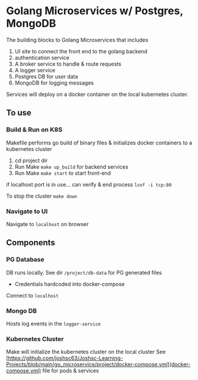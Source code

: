 # Golang Microservices w/ Postgres, MongoDB
The building blocks to Golang Microservices that includes 

1. UI site to connect the front end to the golang backend
2. authentication service
3. A broker service to handle & route requests
4. A logger service 
5. Postgres DB for user data
6. MongoDB for logging messages

Services will deploy on a docker container on the local kubernetes cluster. 

## To use

### Build & Run on K8S
Makefile performs go build of binary files & initializes docker containers to a kubernetes cluster

1. cd project dir
2. Run Make `make up_build` for backend services
3. Run Make `make start` to start front-end

if localhost port is in use... can verify & end process `lsof -i tcp:80`

To stop the cluster `make down`

### Navigate to UI
Navigate to `localhost` on browser

## Components

### PG Database
DB runs locally. See dir `/project/db-data` for PG generated files
- Credentials hardcoded into docker-compose

Connect to `localhost`

### Mongo DB
Hosts log events in the `logger-service`


### Kubernetes Cluster
Make will initialize the kubernetes cluster on the local cluster
See [https://github.com/joshsc63/Joshsc-Learning-Projects/blob/main/go_microservice/project/docker-compose.yml](docker-compose.yml) file for pods & services
